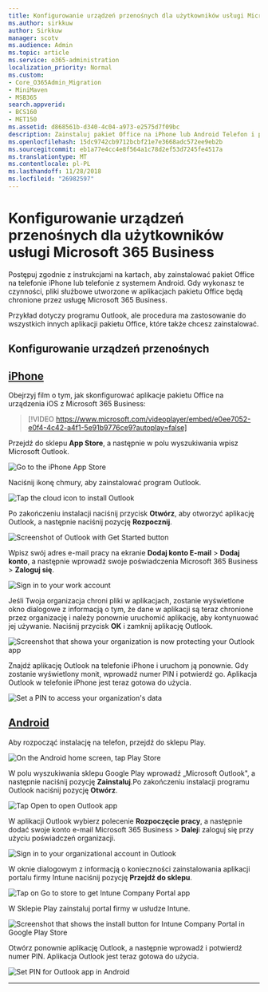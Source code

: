 ```yaml
---
title: Konfigurowanie urządzeń przenośnych dla użytkowników usługi Microsoft 365 Business
ms.author: sirkkuw
author: Sirkkuw
manager: scotv
ms.audience: Admin
ms.topic: article
ms.service: o365-administration
localization_priority: Normal
ms.custom:
- Core_O365Admin_Migration
- MiniMaven
- MSB365
search.appverid:
- BCS160
- MET150
ms.assetid: d868561b-d340-4c04-a973-e2575d7f09bc
description: Zainstaluj pakiet Office na iPhone lub Android Telefon i plików w aplikacjach pakietu Office będą chronione przez Microsoft 365 Business.
ms.openlocfilehash: 15dc9742cb9712bcbf21e7e3668adc572ee9eb2b
ms.sourcegitcommit: eb1a77e4cc4e8f564a1c78d2ef53d7245fe4517a
ms.translationtype: MT
ms.contentlocale: pl-PL
ms.lasthandoff: 11/28/2018
ms.locfileid: "26982597"
---
```

# <a name="set-up-mobile-devices-for-microsoft-365-business-users"></a>Konfigurowanie urządzeń przenośnych dla użytkowników usługi Microsoft 365 Business

Postępuj zgodnie z instrukcjami na kartach, aby zainstalować pakiet Office na telefonie iPhone lub telefonie z systemem Android. Gdy wykonasz te czynności, pliki służbowe utworzone w aplikacjach pakietu Office będą chronione przez usługę Microsoft 365 Business.

  
Przykład dotyczy programu Outlook, ale procedura ma zastosowanie do wszystkich innych aplikacji pakietu Office, które także chcesz zainstalować.
  
## <a name="set-up-mobile-devices"></a>Konfigurowanie urządzeń przenośnych

## <a name="iphonetabiphone"></a>[iPhone](#tab/iPhone)
  
Obejrzyj film o tym, jak skonfigurować aplikacje pakietu Office na urządzenia iOS z Microsoft 365 Business:

> [!VIDEO https://www.microsoft.com/videoplayer/embed/e0ee7052-e0f4-4c42-a4f1-5e91b9776ce9?autoplay=false] 

Przejdź do sklepu **App Store**, a następnie w polu wyszukiwania wpisz Microsoft Outlook.
  
![Go to the iPhone App Store](media/886913de-76e5-4883-8ed0-4eb3ec06188f.png)
  
Naciśnij ikonę chmury, aby zainstalować program Outlook.
  
![Tap the cloud icon to install Outlook](media/665e1620-948a-4ab8-b914-dca49530142c.png)
  
Po zakończeniu instalacji naciśnij przycisk **Otwórz**, aby otworzyć aplikację Outlook, a następnie naciśnij pozycję **Rozpocznij**.
  
![Screenshot of Outlook with Get Started button](media/005bedec-ae50-4d75-b3bb-e7cef9e2561c.png)
  
Wpisz swój adres e-mail pracy na ekranie **Dodaj konto E-mail** \> **Dodaj konto**, a następnie wprowadź swoje poświadczenia Microsoft 365 Business \> **Zaloguj się**.
  
![Sign in to your work account](media/3cef1fb5-7bec-4d3d-8542-872b731ce19f.png)
  
Jeśli Twoja organizacja chroni pliki w aplikacjach, zostanie wyświetlone okno dialogowe z informacją o tym, że dane w aplikacji są teraz chronione przez organizację i należy ponownie uruchomić aplikację, aby kontynuować jej używanie. Naciśnij przycisk **OK** i zamknij aplikację Outlook. 
  
![Screenshot that showa your organization is now protecting your Outlook app](media/fb4c1c84-b1e9-42e1-8070-c13dcf79fb09.png)
  
Znajdź aplikację Outlook na telefonie iPhone i uruchom ją ponownie. Gdy zostanie wyświetlony monit, wprowadź numer PIN i potwierdź go. Aplikacja Outlook w telefonie iPhone jest teraz gotowa do użycia.
  
![Set a PIN to access your organization's data](media/64f2630b-3164-47a4-9dd6-ca0c29ed5fb3.png)
  
## <a name="androidtabandroid"></a>[Android](#tab/Android)
  
Aby rozpocząć instalację na telefon, przejdź do sklepu Play.
  
![On the Android home screen, tap Play Store](media/93df88e7-c778-40e1-b35e-868ca6e97f6c.png)
  
W polu wyszukiwania sklepu Google Play wprowadź „Microsoft Outlook", a następnie naciśnij pozycję **Zainstaluj**.Po zakończeniu instalacji programu Outlook naciśnij pozycję **Otwórz**.
  
![Tap Open to open Outlook app](media/8b4c5937-8875-4b5a-a5b6-b8c6c9cd6240.png)
  
W aplikacji Outlook wybierz polecenie **Rozpoczęcie pracy**, a następnie dodać swoje konto e-mail Microsoft 365 Business \> **Dalej**i zaloguj się przy użyciu poświadczeń organizacji.
  
![Sign in to your organizational account in Outlook](media/18f67c66-4bab-4b99-94bd-080839312e29.png)
  
W oknie dialogowym z informacją o konieczności zainstalowania aplikacji portalu firmy Intune naciśnij pozycję **Przejdź do sklepu**.
  
![Tap on Go to store to get Intune Company Portal app](media/a702d712-5622-45dd-a511-b1adaee63071.png)
  
W Sklepie Play zainstaluj portal firmy w usłudze Intune.
  
![Screenshot that shows the install button for Intune Company Portal in Google Play Store](media/5e0408f2-3f37-44dd-80ed-13ca2ac6df0c.png)
  
Otwórz ponownie aplikację Outlook, a następnie wprowadź i potwierdź numer PIN. Aplikacja Outlook jest teraz gotowa do użycia.
  
![Set  PIN for Outlook app in Android](media/edb91afb-f1ed-451a-bc6b-8ccba664e055.png)
  
---


